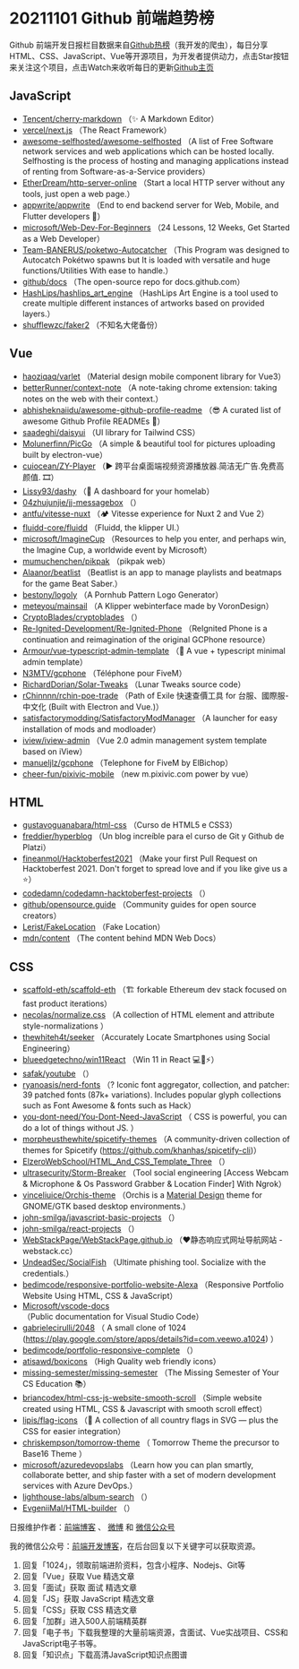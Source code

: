 # 20211101 Github 前端趋势榜

Github 前端开发日报栏目数据来自[Github热榜](https://github.qdkfweb.cn/)（我开发的爬虫），每日分享HTML、CSS、JavaScript、Vue等开源项目，为开发者提供动力，点击Star按钮来关注这个项目，点击Watch来收听每日的更新[Github主页](https://github.com/kujian/githubTrending)
## JavaScript

* [Tencent/cherry-markdown](https://github.com/Tencent/cherry-markdown) （&#x2728; A Markdown Editor）
* [vercel/next.js](https://github.com/vercel/next.js) （The React Framework）
* [awesome-selfhosted/awesome-selfhosted](https://github.com/awesome-selfhosted/awesome-selfhosted) （A list of Free Software network services and web applications which can be hosted locally. Selfhosting is the process of hosting and managing applications instead of renting from Software-as-a-Service providers）
* [EtherDream/http-server-online](https://github.com/EtherDream/http-server-online) （Start a local HTTP server without any tools, just open a web page.）
* [appwrite/appwrite](https://github.com/appwrite/appwrite) （End to end backend server for Web, Mobile, and Flutter developers &#x1f680;）
* [microsoft/Web-Dev-For-Beginners](https://github.com/microsoft/Web-Dev-For-Beginners) （24 Lessons, 12 Weeks, Get Started as a Web Developer）
* [Team-BANERUS/poketwo-Autocatcher](https://github.com/Team-BANERUS/poketwo-Autocatcher) （This Program was designed to Autocatch Pokétwo spawns but It is loaded with versatile and huge functions/Utilities With ease to handle.）
* [github/docs](https://github.com/github/docs) （The open-source repo for docs.github.com）
* [HashLips/hashlips_art_engine](https://github.com/HashLips/hashlips_art_engine) （HashLips Art Engine is a tool used to create multiple different instances of artworks based on provided layers.）
* [shufflewzc/faker2](https://github.com/shufflewzc/faker2) （不知名大佬备份）

## Vue

* [haoziqaq/varlet](https://github.com/haoziqaq/varlet) （Material design mobile component library for Vue3）
* [betterRunner/context-note](https://github.com/betterRunner/context-note) （A note-taking chrome extension: taking notes on the web with their context.）
* [abhisheknaiidu/awesome-github-profile-readme](https://github.com/abhisheknaiidu/awesome-github-profile-readme) （&#x1f60e; A curated list of awesome Github Profile READMEs &#x1f4dd;）
* [saadeghi/daisyui](https://github.com/saadeghi/daisyui) （UI library for Tailwind CSS）
* [Molunerfinn/PicGo](https://github.com/Molunerfinn/PicGo) （A simple &amp; beautiful tool for pictures uploading built by electron-vue）
* [cuiocean/ZY-Player](https://github.com/cuiocean/ZY-Player) （&#x25b6;&#xfe0f; 跨平台桌面端视频资源播放器.简洁无广告.免费高颜值. &#x1f39e;）
* [Lissy93/dashy](https://github.com/Lissy93/dashy) （&#x1f517; A dashboard for your homelab）
* [04zhujunjie/jj-messagebox](https://github.com/04zhujunjie/jj-messagebox) （）
* [antfu/vitesse-nuxt](https://github.com/antfu/vitesse-nuxt) （&#x1f3d5; Vitesse experience for Nuxt 2 and Vue 2）
* [fluidd-core/fluidd](https://github.com/fluidd-core/fluidd) （Fluidd, the klipper UI.）
* [microsoft/ImagineCup](https://github.com/microsoft/ImagineCup) （Resources to help you enter, and perhaps win, the Imagine Cup, a worldwide event by Microsoft）
* [mumuchenchen/pikpak](https://github.com/mumuchenchen/pikpak) （pikpak web）
* [Alaanor/beatlist](https://github.com/Alaanor/beatlist) （Beatlist is an app to manage playlists and beatmaps for the game Beat Saber.）
* [bestony/logoly](https://github.com/bestony/logoly) （A Pornhub Pattern Logo Generator）
* [meteyou/mainsail](https://github.com/meteyou/mainsail) （A Klipper webinterface made by VoronDesign）
* [CryptoBlades/cryptoblades](https://github.com/CryptoBlades/cryptoblades) （）
* [Re-Ignited-Development/Re-Ignited-Phone](https://github.com/Re-Ignited-Development/Re-Ignited-Phone) （ReIgnited Phone is a continuation and reimagination of the original GCPhone resource）
* [Armour/vue-typescript-admin-template](https://github.com/Armour/vue-typescript-admin-template) （&#x1f596; A vue + typescript minimal admin template）
* [N3MTV/gcphone](https://github.com/N3MTV/gcphone) （Téléphone pour FiveM）
* [RichardDorian/Solar-Tweaks](https://github.com/RichardDorian/Solar-Tweaks) （Lunar Tweaks source code）
* [rChinnnn/rchin-poe-trade](https://github.com/rChinnnn/rchin-poe-trade) （Path of Exile 快速查價工具 for 台服、國際服-中文化 (Built with Electron and Vue.)）
* [satisfactorymodding/SatisfactoryModManager](https://github.com/satisfactorymodding/SatisfactoryModManager) （A launcher for easy installation of mods and modloader）
* [iview/iview-admin](https://github.com/iview/iview-admin) （Vue 2.0 admin management system template based on iView）
* [manueljlz/gcphone](https://github.com/manueljlz/gcphone) （Telephone for FiveM by ElBichop）
* [cheer-fun/pixivic-mobile](https://github.com/cheer-fun/pixivic-mobile) （new m.pixivic.com power by vue）

## HTML

* [gustavoguanabara/html-css](https://github.com/gustavoguanabara/html-css) （Curso de HTML5 e CSS3）
* [freddier/hyperblog](https://github.com/freddier/hyperblog) （Un blog increíble para el curso de Git y Github de Platzi）
* [fineanmol/Hacktoberfest2021](https://github.com/fineanmol/Hacktoberfest2021) （Make your first Pull Request on Hacktoberfest 2021. Don't forget to spread love and if you like give us a &#x2b50;&#xfe0f;）
* [codedamn/codedamn-hacktoberfest-projects](https://github.com/codedamn/codedamn-hacktoberfest-projects) （）
* [github/opensource.guide](https://github.com/github/opensource.guide) （Community guides for open source creators）
* [Lerist/FakeLocation](https://github.com/Lerist/FakeLocation) （Fake Location）
* [mdn/content](https://github.com/mdn/content) （The content behind MDN Web Docs）

## CSS

* [scaffold-eth/scaffold-eth](https://github.com/scaffold-eth/scaffold-eth) （&#x1f3d7; forkable Ethereum dev stack focused on fast product iterations）
* [necolas/normalize.css](https://github.com/necolas/normalize.css) （A collection of HTML element and attribute style-normalizations
      ）
* [thewhiteh4t/seeker](https://github.com/thewhiteh4t/seeker) （Accurately Locate Smartphones using Social Engineering）
* [blueedgetechno/win11React](https://github.com/blueedgetechno/win11React) （Win 11 in React &#x1f4bb;&#x1f308;&#x26a1;）
* [safak/youtube](https://github.com/safak/youtube) （）
* [ryanoasis/nerd-fonts](https://github.com/ryanoasis/nerd-fonts) （? Iconic font aggregator, collection, and patcher: 39 patched fonts (87k+ variations). Includes popular glyph collections such as Font Awesome &amp; fonts such as Hack）
* [you-dont-need/You-Dont-Need-JavaScript](https://github.com/you-dont-need/You-Dont-Need-JavaScript) （
        CSS is powerful, you can do a lot of things without JS.
      ）
* [morpheusthewhite/spicetify-themes](https://github.com/morpheusthewhite/spicetify-themes) （A community-driven collection of themes for Spicetify (https://github.com/khanhas/spicetify-cli)）
* [ElzeroWebSchool/HTML_And_CSS_Template_Three](https://github.com/ElzeroWebSchool/HTML_And_CSS_Template_Three) （）
* [ultrasecurity/Storm-Breaker](https://github.com/ultrasecurity/Storm-Breaker) （Tool social engineering [Access Webcam &amp; Microphone &amp; Os Password Grabber &amp; Location Finder] With Ngrok）
* [vinceliuice/Orchis-theme](https://github.com/vinceliuice/Orchis-theme) （Orchis is a [Material Design](https://material.io) theme for GNOME/GTK based desktop environments.）
* [john-smilga/javascript-basic-projects](https://github.com/john-smilga/javascript-basic-projects) （）
* [john-smilga/react-projects](https://github.com/john-smilga/react-projects) （）
* [WebStackPage/WebStackPage.github.io](https://github.com/WebStackPage/WebStackPage.github.io) （&#x2764;&#xfe0f;静态响应式网址导航网站 - webstack.cc）
* [UndeadSec/SocialFish](https://github.com/UndeadSec/SocialFish) （Ultimate phishing tool. Socialize with the credentials.）
* [bedimcode/responsive-portfolio-website-Alexa](https://github.com/bedimcode/responsive-portfolio-website-Alexa) （Responsive Portfolio Website Using HTML, CSS &amp; JavaScript）
* [Microsoft/vscode-docs](https://github.com/Microsoft/vscode-docs) （Public documentation for Visual Studio Code）
* [gabrielecirulli/2048](https://github.com/gabrielecirulli/2048) （
        A small clone of 1024 (<a href="https://play.google.com/store/apps/details?id=com.veewo.a1024">https://play.google.com/store/apps/details?id=com.veewo.a1024</a>)
      ）
* [bedimcode/portfolio-responsive-complete](https://github.com/bedimcode/portfolio-responsive-complete) （）
* [atisawd/boxicons](https://github.com/atisawd/boxicons) （High Quality web friendly icons）
* [missing-semester/missing-semester](https://github.com/missing-semester/missing-semester) （The Missing Semester of Your CS Education &#x1f4da;）
* [briancodex/html-css-js-website-smooth-scroll](https://github.com/briancodex/html-css-js-website-smooth-scroll) （Simple website created using HTML, CSS &amp; Javascript with smooth scroll effect）
* [lipis/flag-icons](https://github.com/lipis/flag-icons) （&#x1f38f; A collection of all country flags in SVG — plus the CSS for easier integration）
* [chriskempson/tomorrow-theme](https://github.com/chriskempson/tomorrow-theme) （
        Tomorrow Theme the precursor to Base16 Theme
      ）
* [microsoft/azuredevopslabs](https://github.com/microsoft/azuredevopslabs) （Learn how you can plan smartly, collaborate better, and ship faster with a set of modern development services with Azure DevOps.）
* [lighthouse-labs/album-search](https://github.com/lighthouse-labs/album-search) （）
* [EvgeniiMal/HTML-builder](https://github.com/EvgeniiMal/HTML-builder) （）


日报维护作者：[前端博客](https://qdkfweb.cn/) 、 [微博](https://qdkfweb.cn/go/weibo) 和 [微信公众号](https://open.weixin.qq.com/qr/code?username=caibaojian_com)

我的微信公众号：[前端开发博客](https://open.weixin.qq.com/qr/code?username=caibaojian_com)，在后台回复以下关键字可以获取资源。

1. 回复「1024」，领取前端进阶资料，包含小程序、Nodejs、Git等
2. 回复「Vue」获取 Vue 精选文章
3. 回复「面试」获取 面试 精选文章
4. 回复「JS」获取 JavaScript 精选文章
5. 回复「CSS」获取 CSS 精选文章
6. 回复「加群」进入500人前端精英群
7. 回复「电子书」下载我整理的大量前端资源，含面试、Vue实战项目、CSS和JavaScript电子书等。
8. 回复「知识点」下载高清JavaScript知识点图谱